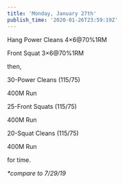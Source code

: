 ```yaml
---
title: 'Monday, January 27th'
publish_time: '2020-01-26T23:59:19Z'
---
```


Hang Power Cleans 4×6\@70%1RM

Front Squat 3×6\@70%1RM

then,

30-Power Cleans (115/75)

400M Run

25-Front Squats (115/75)

400M Run

20-Squat Cleans (115/75)

400M Run

for time.

*\*compare to 7/29/19*
